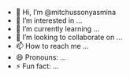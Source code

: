 - 👋 Hi, I’m @mitchussonyasmina
- 👀 I’m interested in ...
- 🌱 I’m currently learning ...
- 💞️ I’m looking to collaborate on ...
- 📫 How to reach me ...
- 😄 Pronouns: ...
- ⚡ Fun fact: ...

<!---
mitchussonyasmina/mitchussonyasmina is a ✨ special ✨ repository because its `README.md` (this file) appears on your GitHub profile.
You can click the Preview link to take a look at your changes.
--->
